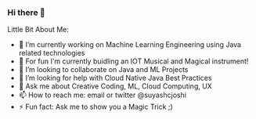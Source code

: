 ### Hi there 👋

<!--
**suyashjoshi/suyashjoshi** is a ✨ _special_ ✨ repository because its `README.md` (this file) appears on your GitHub profile.
-->

Little Bit About Me:

- 🔭 I’m currently working on Machine Learning Engineering using Java related technologies
- 🌱 For fun I'm currently buidling an IOT Musical and Magical instrument!
- 👯 I’m looking to collaborate on Java and ML Projects
- 🤔 I’m looking for help with Cloud Native Java Best Practices
- 💬 Ask me about Creative Coding, ML, Cloud Computing, UX
- 📫 How to reach me: email or twitter @suyashcjoshi
- ⚡ Fun fact: Ask me to show you a Magic Trick ;)

